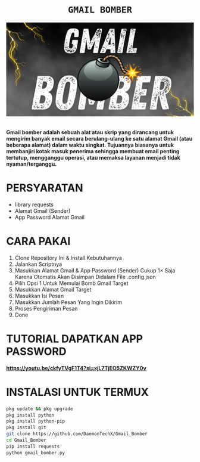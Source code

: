 <h1 align="center"><code>GMAIL BOMBER</code></h1> <p align="center"> <img src="https://github.com/DaemonTechX/gmail_bomber/blob/main/gmail_bomb.png" width="590"><br><br>

**Gmail bomber adalah sebuah alat atau skrip yang dirancang untuk mengirim banyak email secara berulang-ulang ke satu alamat Gmail (atau beberapa alamat) dalam waktu singkat. Tujuannya biasanya untuk membanjiri kotak masuk penerima sehingga membuat email penting tertutup, mengganggu operasi, atau memaksa layanan menjadi tidak nyaman/terganggu.**

# PERSYARATAN
- library requests
- Alamat Gmail (Sender)
- App Password Alamat Gmail

# CARA PAKAI
1. Clone Repository Ini & Install Kebutuhannya
2. Jalankan Scriptnya
3. Masukkan Alamat Gmail & App Password (Sender) Cukup 1× Saja Karena Otomatis Akan Disimpan Didalam File .config.json
4. Pilih Opsi 1 Untuk Memulai Bomb Gmail Target
5. Masukkan Alamat Gmail Target
6. Masukkan Isi Pesan
7. Masukkan Jumlah Pesan Yang Ingin Dikirim
8. Proses Pengiriman Pesan
9. Done

# TUTORIAL DAPATKAN APP PASSWORD
**https://youtu.be/ckfyTVgF1T4?si=xjL7TjEO5ZKWZY0v**

# INSTALASI UNTUK TERMUX
```bash
pkg update && pkg upgrade
pkg install python
pkg install python-pip
pkg install git
git clone https://github.com/DaemonTechX/Gmail_Bomber
cd Gmail_Bomber
pip install requests
python gmail_bomber.py
```
